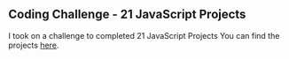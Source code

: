 ## Coding Challenge - 21 JavaScript Projects

I took on a challenge to completed 21 JavaScript Projects 
You can find the projects [here]().

